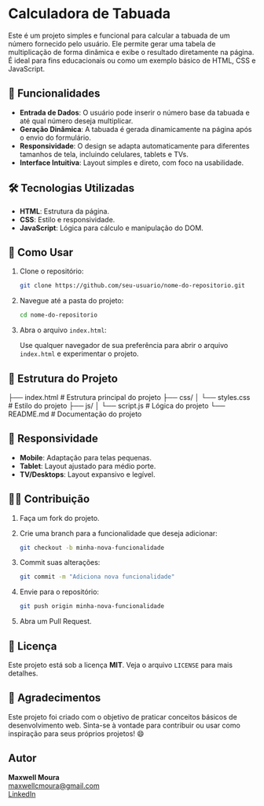 # Calculadora de Tabuada

Este é um projeto simples e funcional para calcular a tabuada de um número fornecido pelo usuário. Ele permite gerar uma tabela de multiplicação de forma dinâmica e exibe o resultado diretamente na página. É ideal para fins educacionais ou como um exemplo básico de HTML, CSS e JavaScript.

## 🎯 Funcionalidades

- **Entrada de Dados**: O usuário pode inserir o número base da tabuada e até qual número deseja multiplicar.
- **Geração Dinâmica**: A tabuada é gerada dinamicamente na página após o envio do formulário.
- **Responsividade**: O design se adapta automaticamente para diferentes tamanhos de tela, incluindo celulares, tablets e TVs.
- **Interface Intuitiva**: Layout simples e direto, com foco na usabilidade.

## 🛠️ Tecnologias Utilizadas

- **HTML**: Estrutura da página.
- **CSS**: Estilo e responsividade.
- **JavaScript**: Lógica para cálculo e manipulação do DOM.

## 🚀 Como Usar

1. Clone o repositório:

    ```bash
    git clone https://github.com/seu-usuario/nome-do-repositorio.git
    ```

2. Navegue até a pasta do projeto:

    ```bash
    cd nome-do-repositorio
    ```

3. Abra o arquivo `index.html`:

    Use qualquer navegador de sua preferência para abrir o arquivo `index.html` e experimentar o projeto.

## 📁 Estrutura do Projeto

├── index.html # Estrutura principal do projeto ├── css/ │ └── styles.css # Estilo do projeto ├── js/ │ └── script.js # Lógica do projeto └── README.md # Documentação do projeto


## 📱 Responsividade

- **Mobile**: Adaptação para telas pequenas.
- **Tablet**: Layout ajustado para médio porte.
- **TV/Desktops**: Layout expansivo e legível.

## 🧑‍💻 Contribuição

1. Faça um fork do projeto.
2. Crie uma branch para a funcionalidade que deseja adicionar:

    ```bash
    git checkout -b minha-nova-funcionalidade
    ```

3. Commit suas alterações:

    ```bash
    git commit -m "Adiciona nova funcionalidade"
    ```

4. Envie para o repositório:

    ```bash
    git push origin minha-nova-funcionalidade
    ```

5. Abra um Pull Request.

## 📝 Licença

Este projeto está sob a licença **MIT**. Veja o arquivo `LICENSE` para mais detalhes.

## 🌟 Agradecimentos

Este projeto foi criado com o objetivo de praticar conceitos básicos de desenvolvimento web. Sinta-se à vontade para contribuir ou usar como inspiração para seus próprios projetos! 😄

## Autor

**Maxwell Moura**  
[maxwellcmoura@gmail.com](mailto:maxwellcmoura@gmail.com)  
[LinkedIn](https://www.linkedin.com/in/maxwell-moura-80a33a6b/)



